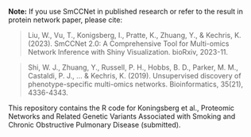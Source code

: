 **Note:** If you use SmCCNet in published research or refer to the result in protein network paper, please cite:

> Liu, W., Vu, T., Konigsberg, I., Pratte, K., Zhuang, Y., & Kechris, K. (2023). 
> SmCCNet 2.0: A Comprehensive Tool for Multi-omics Network Inference with Shiny Visualization. 
> bioRxiv, 2023-11.

> Shi, W. J., Zhuang, Y., Russell, P. H., Hobbs, B. D., Parker, M. M.,
> Castaldi, P. J., … & Kechris, K. (2019). Unsupervised discovery of
> phenotype-specific multi-omics networks. Bioinformatics, 35(21),
> 4336-4343.



This repository contains the R code for Koningsberg et al., Proteomic Networks and Related Genetic Variants Associated with Smoking and Chronic Obstructive Pulmonary Disease (submitted).


